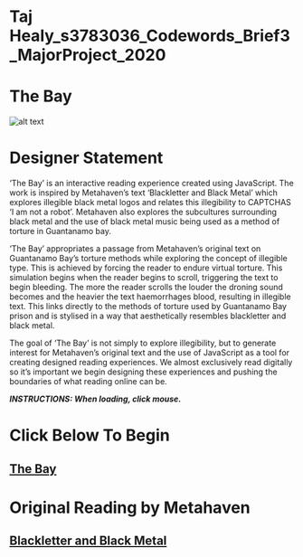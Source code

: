 # Taj Healy_s3783036_Codewords_Brief3_MajorProject_2020

# The Bay 

![alt text](https://github.com/TajHealy/CodeWords/blob/master/MajorProject/theBayGif3.gif?raw=true) 

# Designer Statement
‘The Bay’ is an interactive reading experience created using JavaScript. The work is inspired by Metahaven’s text ‘Blackletter and Black Metal’ which explores illegible black metal logos and relates this illegibility to CAPTCHAS ‘I am not a robot’. Metahaven also explores the subcultures surrounding black metal and the use of black metal music being used as a method of torture in Guantanamo bay.

‘The Bay’ appropriates a passage from Metahaven’s original text on Guantanamo Bay’s torture methods while exploring the concept of illegible type. This is achieved by forcing the reader to endure virtual torture. This simulation begins when the reader begins to scroll, triggering the text to begin bleeding. The more the reader scrolls the louder the droning sound becomes and the heavier the text haemorrhages blood, resulting in illegible text. This links directly to the methods of torture used by Guantanamo Bay prison and is stylised in a way that aesthetically resembles blackletter and black metal.

The goal of ‘The Bay’ is not simply to explore illegibility, but to generate interest for Metahaven’s original text and the use of JavaScript as a tool for creating designed reading experiences. We almost exclusively read digitally so it’s important we begin designing these experiences and pushing the boundaries of what reading online can be.


***INSTRUCTIONS: When loading, click mouse.***

# Click Below To Begin
## [The Bay](https://TajHealy.github.io/CodeWords/week_12/theBay/) 

# Original Reading by Metahaven
## [Blackletter and Black Metal](http://digbeyond.com/readme/view.php?id=53&course=Code%20Words)
